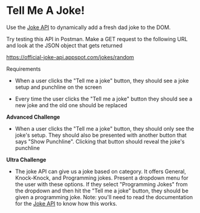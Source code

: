 # Tell Me A Joke!

Use the [Joke API](https://github.com/15Dkatz/official_joke_api) to dynamically add a fresh dad joke to the DOM.

Try testing this API in Postman. Make a GET request to the following URL and look at the JSON object that gets returned

https://official-joke-api.appspot.com/jokes/random

Requirements

- When a user clicks the "Tell me a joke" button, they should see a joke setup and punchline on the screen

- Every time the user clicks the "Tell me a joke" button they should see a new joke and the old one should be replaced

**Advanced Challenge**

- When a user clicks the "Tell me a joke" button, they should only see the joke's setup. They should also be presented with another button that says "Show Punchline". Clicking that button should reveal the joke's punchline

**Ultra Challenge**

- The joke API can give us a joke based on category. It offers General, Knock-Knock, and Programming jokes. Present a dropdown menu for the user with these options. If they select "Programming Jokes" from the dropdown and then hit the "Tell me a joke" button, they should be given a programming joke. Note: you'll need to read the documentation for the [Joke API](https://github.com/15Dkatz/official_joke_api) to know how this works.

